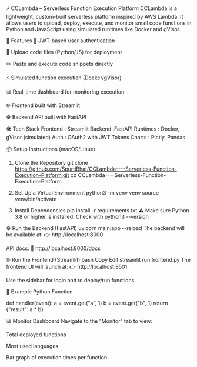 ⚡ CCLambda – Serverless Function Execution Platform
CCLambda is a lightweight, custom-built serverless platform inspired by AWS Lambda. It allows users to upload, deploy, execute, and monitor small code functions in Python and JavaScript using simulated runtimes like Docker and gVisor.

🚀 Features
🔐 JWT-based user authentication

📁 Upload code files (Python/JS) for deployment

✏️ Paste and execute code snippets directly

⚡ Simulated function execution (Docker/gVisor)

📊 Real-time dashboard for monitoring execution

🌐 Frontend built with Streamlit

⚙️ Backend API built with FastAPI

🛠️ Tech Stack
Frontend :	Streamlit
Backend	:FastAPI
Runtimes :	Docker, gVisor (simulated)
Auth :	OAuth2 with JWT Tokens
Charts :	Plotly, Pandas

📦 Setup Instructions (macOS/Linux)
1. Clone the Repository
git clone https://github.com/SpurtiBhat/CCLambda----Serverless-Function-Execution-Platform.git
cd CCLambda----Serverless-Function-Execution-Platform

2. Set Up a Virtual Environment
python3 -m venv venv
source venv/bin/activate

3. Install Dependencies
pip install -r requirements.txt
⚠️ Make sure Python 3.8 or higher is installed:
Check with python3 --version

⚙️ Run the Backend (FastAPI)
uvicorn main:app --reload
The backend will be available at:
👉 http://localhost:8000

API docs:
📘 http://localhost:8000/docs

🌐 Run the Frontend (Streamlit)
bash
Copy
Edit
streamlit run frontend.py
The frontend UI will launch at:
👉 http://localhost:8501

Use the sidebar for login and to deploy/run functions.

🧪 Example Python Function

def handler(event):
    a = event.get("a", 1)
    b = event.get("b", 1)
    return {"result": a * b}
    
📊 Monitor Dashboard
Navigate to the "Monitor" tab to view:

Total deployed functions

Most used languages

Bar graph of execution times per function
